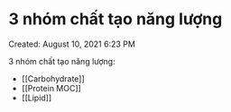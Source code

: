 # 3 nhóm chất tạo năng lượng

Created: August 10, 2021 6:23 PM

3 nhóm chất tạo năng lượng:

- [[Carbohydrate]]
- [[Protein MOC]]
- [[Lipid]]